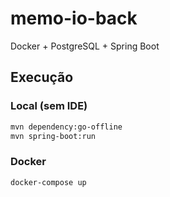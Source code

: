 # memo-io-back

Docker + PostgreSQL + Spring Boot

## Execução

### Local (sem IDE)

```bash
mvn dependency:go-offline
mvn spring-boot:run
```

### Docker

```bash
docker-compose up
```
